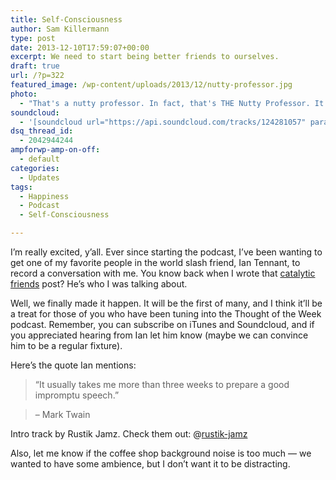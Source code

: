 ```yaml
---
title: Self-Consciousness
author: Sam Killermann
type: post
date: 2013-12-10T17:59:07+00:00
excerpt: We need to start being better friends to ourselves.
draft: true
url: /?p=322
featured_image: /wp-content/uploads/2013/12/nutty-professor.jpg
photo:
  - "That's a nutty professor. In fact, that's THE Nutty Professor. It'll make sense if you listen to the episode."
soundcloud:
  - '[soundcloud url="https://api.soundcloud.com/tracks/124281057" params="color=ff6600&auto_play=false&show_artwork=true" width="100%" height="166" iframe="true" /]'
dsq_thread_id:
  - 2042944244
ampforwp-amp-on-off:
  - default
categories:
  - Updates
tags:
  - Happiness
  - Podcast
  - Self-Consciousness

---
```

I&#8217;m really excited, y&#8217;all. Ever since starting the podcast, I&#8217;ve been wanting to get one of my favorite people in the world slash friend, Ian Tennant, to record a conversation with me. You know back when I wrote that [catalytic friends][1] post? He&#8217;s who I was talking about.

Well, we finally made it happen. It will be the first of many, and I think it&#8217;ll be a treat for those of you who have been tuning into the Thought of the Week podcast. Remember, you can subscribe on iTunes and Soundcloud, and if you appreciated hearing from Ian let him know (maybe we can convince him to be a regular fixture).

Here&#8217;s the quote Ian mentions:

> “It usually takes me more than three weeks to prepare a good impromptu speech.”
  
> &#8211; Mark Twain

Intro track by Rustik Jamz. Check them out: @[rustik-jamz][2]

Also, let me know if the coffee shop background noise is too much &#8212; we wanted to have some ambience, but I don&#8217;t want it to be distracting.

 [1]: //catalytic-friends/ "Catalytic Friends"
 [2]: https://soundcloud.com/rustik-jamz